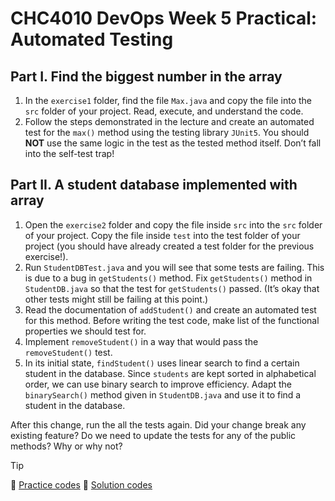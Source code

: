 # CHC4010 DevOps Week 5 Practical: Automated Testing
## Part I. Find the biggest number in the array
1. In the `exercise1` folder, find the file `Max.java` and copy the file into the `src` folder of your project. Read, execute, and understand the code.
2. Follow the steps demonstrated in the lecture and create an automated test for the `max()` method using the testing library `JUnit5`. You should **NOT** use the same logic in the test as the tested method itself. Don’t fall into the self-test trap!
## Part II. A student database implemented with array
1. Open the `exercise2` folder and copy the file inside `src` into the `src` folder of your project. Copy the file inside `test` into the test folder of your project (you should have already created a test folder for the previous exercise!).
2. Run `StudentDBTest.java` and you will see that some tests are failing. This is due to a bug in `getStudents()` method. Fix `getStudents()` method in `StudentDB.java` so that the test for `getStudents()` passed. (It’s okay that other tests might still be failing at this point.)
3. Read the documentation of `addStudent()` and create an automated test for this method. Before writing the test code, make list of the functional properties we should test for.
4. Implement `removeStudent()` in a way that would pass the `removeStudent()` test.
5. In its initial state, `findStudent()` uses linear search to find a certain student in the database. Since `students` are kept sorted in alphabetical order, we can use binary search to improve efficiency. Adapt the `binarySearch()` method given in `StudentDB.java` and use it to find a student in the database.
  
After this change, run the all the tests again. Did your change break any existing feature? Do we need to update the tests for any of the public methods? Why or why not?

> [!TIP]
> 🔗 [Practice codes](Week%205%20Practices)
> 🔗 [Solution codes](Week%205%20Practices%20-%20solution)

